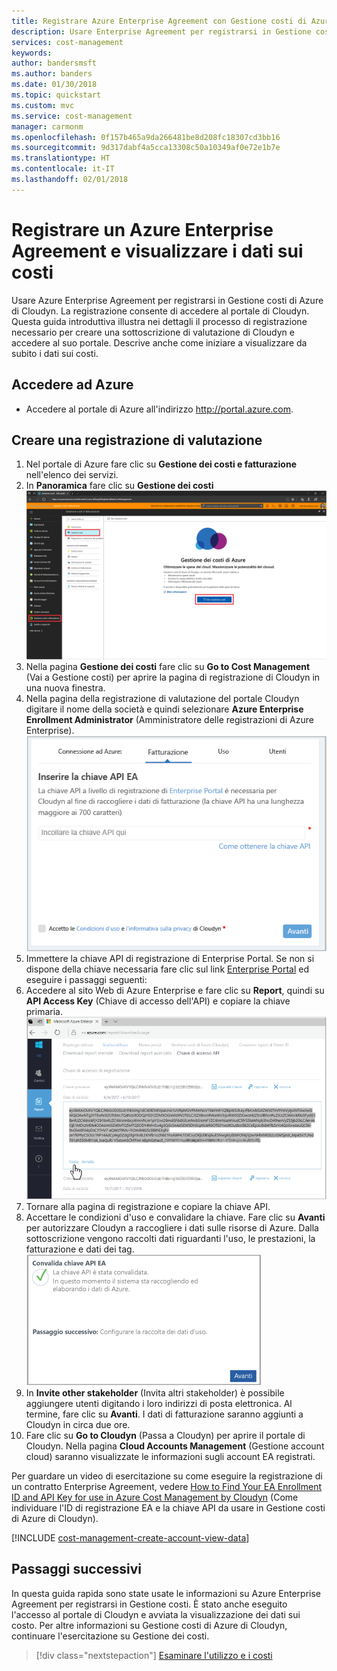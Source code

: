```yaml
---
title: Registrare Azure Enterprise Agreement con Gestione costi di Azure | Microsoft Docs
description: Usare Enterprise Agreement per registrarsi in Gestione costi di Azure di Cloudyn.
services: cost-management
keywords: 
author: bandersmsft
ms.author: banders
ms.date: 01/30/2018
ms.topic: quickstart
ms.custom: mvc
ms.service: cost-management
manager: carmonm
ms.openlocfilehash: 0f157b465a9da266481be8d208fc18307cd3bb16
ms.sourcegitcommit: 9d317dabf4a5cca13308c50a10349af0e72e1b7e
ms.translationtype: HT
ms.contentlocale: it-IT
ms.lasthandoff: 02/01/2018
---
```

# <a name="register-an-azure-enterprise-agreement-and-view-cost-data"></a>Registrare un Azure Enterprise Agreement e visualizzare i dati sui costi

Usare Azure Enterprise Agreement per registrarsi in Gestione costi di Azure di Cloudyn. La registrazione consente di accedere al portale di Cloudyn. Questa guida introduttiva illustra nei dettagli il processo di registrazione necessario per creare una sottoscrizione di valutazione di Cloudyn e accedere al suo portale. Descrive anche come iniziare a visualizzare da subito i dati sui costi.

## <a name="log-in-to-azure"></a>Accedere ad Azure

- Accedere al portale di Azure all'indirizzo http://portal.azure.com.

## <a name="create-a-trial-registration"></a>Creare una registrazione di valutazione

1. Nel portale di Azure fare clic su **Gestione dei costi e fatturazione** nell'elenco dei servizi.
2. In **Panoramica** fare clic su **Gestione dei costi**  
    ![Pagina Gestione costi](./media/quick-register-ea/cost-mgt-billing-service.png)
3. Nella pagina **Gestione dei costi** fare clic su **Go to Cost Management** (Vai a Gestione costi) per aprire la pagina di registrazione di Cloudyn in una nuova finestra.
4. Nella pagina della registrazione di valutazione del portale Cloudyn digitare il nome della società e quindi selezionare **Azure Enterprise Enrollment Administrator** (Amministratore delle registrazioni di Azure Enterprise).  
    ![registrazione di valutazione](./media/quick-register-ea/trial-reg.png)
5. Immettere la chiave API di registrazione di Enterprise Portal. Se non si dispone della chiave necessaria fare clic sul link [Enterprise Portal](https://ea.azure.com) ed eseguire i passaggi seguenti:
  1. Accedere al sito Web di Azure Enterprise e fare clic su **Report**, quindi su **API Access Key** (Chiave di accesso dell'API) e copiare la chiave primaria.  
    ![Chiave API di EA](./media/quick-register-ea/ea-key.png)
  3. Tornare alla pagina di registrazione e copiare la chiave API.
6. Accettare le condizioni d'uso e convalidare la chiave. Fare clic su **Avanti** per autorizzare Cloudyn a raccogliere i dati sulle risorse di Azure. Dalla sottoscrizione vengono raccolti dati riguardanti l'uso, le prestazioni, la fatturazione e dati dei tag.  
    ![convalida della chiave](./media/quick-register-ea/ea-key-validated.png)
7. In **Invite other stakeholder** (Invita altri stakeholder) è possibile aggiungere utenti digitando i loro indirizzi di posta elettronica. Al termine, fare clic su **Avanti**. I dati di fatturazione saranno aggiunti a Cloudyn in circa due ore.
8. Fare clic su **Go to Cloudyn** (Passa a Cloudyn) per aprire il portale di Cloudyn. Nella pagina **Cloud Accounts Management** (Gestione account cloud) saranno visualizzate le informazioni sugli account EA registrati.

Per guardare un video di esercitazione su come eseguire la registrazione di un contratto Enterprise Agreement, vedere [How to Find Your EA Enrollment ID and API Key for use in Azure Cost Management by Cloudyn](https://youtu.be/u_phLs_udig) (Come individuare l'ID di registrazione EA e la chiave API da usare in Gestione costi di Azure di Cloudyn).

[!INCLUDE [cost-management-create-account-view-data](../../includes/cost-management-create-account-view-data.md)]

## <a name="next-steps"></a>Passaggi successivi

In questa guida rapida sono state usate le informazioni su Azure Enterprise Agreement per registrarsi in Gestione costi. È stato anche eseguito l'accesso al portale di Cloudyn e avviata la visualizzazione dei dati sui costo. Per altre informazioni su Gestione costi di Azure di Cloudyn, continuare l'esercitazione su Gestione dei costi.

> [!div class="nextstepaction"]
> [Esaminare l'utilizzo e i costi](./tutorial-review-usage.md)
